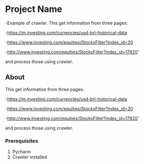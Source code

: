 # Project Name
-Example of crawler. This get information from three pages:

-https://m.investing.com/currencies/usd-brl-historical-data

-https://www.investing.com/equities/StocksFilter?index_id=20

-http://www.investing.com/equities/StocksFilter?index_id=17920'

and process those using crawler.

## About
This get information from three pages:

-https://m.investing.com/currencies/usd-brl-historical-data

-https://www.investing.com/equities/StocksFilter?index_id=20

-http://www.investing.com/equities/StocksFilter?index_id=17920'

and process those using crawler.

### Prerequisites
1) Pycharm
2) Crawler installed
